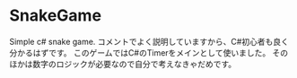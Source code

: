 # SnakeGame
Simple c# snake game.
コメントでよく説明していますから、C#初心者も良く分かるはずです。
このゲームではC#のTimerをメインとして使いました。
そのほかは数字のロジックが必要なので自分で考えなきゃだめです。
